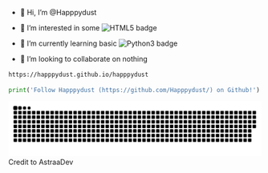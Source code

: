 - 👋 Hi, I’m @Happpydust
- 👀 I’m interested in some <img src="https://img.shields.io/badge/HTML5-E34F26.svg?style=for-the-badge&logo=HTML5&logoColor=white" alt="HTML5 badge">
- 🌱 I’m currently learning basic <img src="https://img.shields.io/badge/Python-3776AB.svg?style=for-the-badge&logo=Python&logoColor=white" alt="Python3 badge">

- 💞️ I’m looking to collaborate on nothing

```bash
https://happpydust.github.io/happpydust
```
```python
print('Follow Happpydust (https://github.com/Happpydust/) on Github!')
```
<a herf="https://happpydust.github.io/Happpydust/" target=_blank ><img src="github_contributions_chart_snake.svg" alt="Github contrubiton chart snake game"></a>
Credit to AstraaDev
<!---
Happpydust/Happpydust is a ✨ special ✨ repository because its `README.md` (this file) appears on your GitHub profile.
You can click the Preview link to take a look at your changes.
https://home.aveek.io/GitHub-Profile-Badges/ is profile badge link
--->

